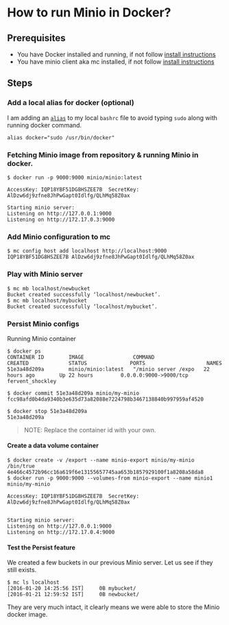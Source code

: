 # How to run Minio in Docker?
## Prerequisites
* You have Docker installed and running, if not follow [install instructions](https://docs.docker.com/engine/installation/ubuntulinux/)
* You have minio client aka mc installed, if not follow [install instructions](https://github.com/minio/mc/blob/master/README.md)

## Steps
### Add a local alias for docker (optional)
I am adding an [``alias``](http://tldp.org/LDP/abs/html/aliases.html) to my local ``bashrc`` file to avoid typing ``sudo`` along with running docker command.

```
alias docker="sudo /usr/bin/docker"
```
### Fetching Minio image from repository & running Minio in docker.

```
$ docker run -p 9000:9000 minio/minio:latest

AccessKey: IQP18YBF51DG8HSZEE7B  SecretKey: AlDzw6dj9zfne8JhPwGapt0Idlfg/QLhMq58Z0ax

Starting minio server:
Listening on http://127.0.0.1:9000
Listening on http://172.17.0.3:9000
```
### Add Minio configuration to mc
```
$ mc config host add localhost http://localhost:9000 IQP18YBF51DG8HSZEE7B AlDzw6dj9zfne8JhPwGapt0Idlfg/QLhMq58Z0ax

```
### Play with Minio server
```
$ mc mb localhost/newbucket
Bucket created successfully ‘localhost/newbucket’.
$ mc mb localhost/mybucket
Bucket created successfully ‘localhost/mybucket’.
```
### Persist Minio configs
Running Minio container
```
$ docker ps
CONTAINER ID        IMAGE                COMMAND                CREATED             STATUS              PORTS                    NAMES
51e3a48d209a        minio/minio:latest   "/minio server /expo   22 hours ago        Up 22 hours         0.0.0.0:9000->9000/tcp   fervent_shockley
```
```
$ docker commit 51e3a48d209a minio/my-minio
fcc98afd0b4da9340b3e635d73a82088e7224798b3467138840b997959af4520

$ docker stop 51e3a48d209a
51e3a48d209a
```
> NOTE: Replace the container id with
>your own.

#### Create a data volume container
```
$ docker create -v /export --name minio-export minio/my-minio /bin/true
4e466c4572b96cc16a619f6e13155657745aa653b1857929100f1a8208a58da8
$ docker run -p 9000:9000 --volumes-from minio-export --name minio1 minio/my-minio

AccessKey: IQP18YBF51DG8HSZEE7B  SecretKey: AlDzw6dj9zfne8JhPwGapt0Idlfg/QLhMq58Z0ax


Starting minio server:
Listening on http://127.0.0.1:9000
Listening on http://172.17.0.4:9000

```
#### Test the Persist feature
We created a few buckets in our previous Minio server. Let us see if they still exists.

```
$ mc ls localhost
[2016-01-20 14:25:56 IST]     0B mybucket/
[2016-01-21 12:59:52 IST]     0B newbucket/
```
They are very much intact, it clearly means we were able to store the Minio docker image.
